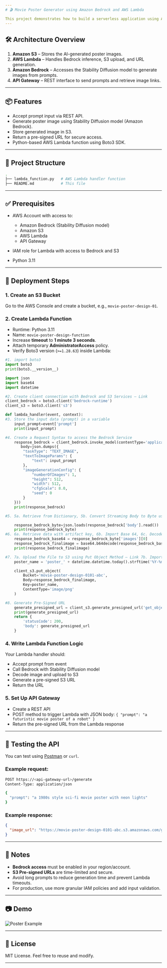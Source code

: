 ```yaml
---
# 🎬 Movie Poster Generator using Amazon Bedrock and AWS Lambda

This project demonstrates how to build a serverless application using AWS Lambda and Amazon Bedrock to generate AI-based movie poster designs. The posters are created using the **Stability Diffusion model** hosted on Amazon Bedrock and stored in an Amazon S3 bucket. The application exposes a REST API (via API Gateway) that accepts a prompt, generates an image, stores it, and returns a pre-signed URL to access the image.
---
```


## 🛠️ Architecture Overview

1. **Amazon S3** – Stores the AI-generated poster images.
2. **AWS Lambda** – Handles Bedrock inference, S3 upload, and URL generation.
3. **Amazon Bedrock** – Accesses the Stability Diffusion model to generate images from prompts.
4. **API Gateway** – REST interface to send prompts and retrieve image links.

---

## 📦 Features

- Accept prompt input via REST API.
- Generate poster image using Stability Diffusion model (Amazon Bedrock).
- Store generated image in S3.
- Return a pre-signed URL for secure access.
- Python-based AWS Lambda function using Boto3 SDK.

---

## 📁 Project Structure

```bash
.
├── lambda_function.py   # AWS Lambda handler function
├── README.md            # This file
```

---

## ✅ Prerequisites

- AWS Account with access to:

  - Amazon Bedrock (Stability Diffusion model)
  - Amazon S3
  - AWS Lambda
  - API Gateway

- IAM role for Lambda with access to Bedrock and S3
- Python 3.11

---

## 🚀 Deployment Steps

### 1. Create an S3 Bucket

Go to the AWS Console and create a bucket, e.g., `movie-poster-design-01`.

### 2. Create Lambda Function

- Runtime: Python 3.11
- Name: `movie-poster-design-function`
- Increase **timeout** to **1 minute 3 seconds**.
- Attach temporary **AdministratorAccess** policy.
- Verify Boto3 version (`>=1.28.63`) inside Lambda:

```python
#1. import boto3
import boto3
print(boto3.__version__)

import json
import base64
import datetime

#2. Create client connection with Bedrock and S3 Services – Link
client_bedrock = boto3.client('bedrock-runtime')
client_s3 = boto3.client('s3')

def lambda_handler(event, context):
#3. Store the input data (prompt) in a variable
    input_prompt=event['prompt']
    print(input_prompt)

#4. Create a Request Syntax to access the Bedrock Service
    response_bedrock = client_bedrock.invoke_model(contentType='application/json', accept='application/json',modelId='amazon.titan-image-generator-v2:0',
       body=json.dumps({
        "taskType": "TEXT_IMAGE",
        "textToImageParams": {
            "text": input_prompt
        },
        "imageGenerationConfig": {
            "numberOfImages": 1,
            "height": 512,
            "width": 512,
            "cfgScale": 8.0,
            "seed": 0
        }
    }))
    print(response_bedrock)

#5. 5a. Retrieve from Dictionary, 5b. Convert Streaming Body to Byte using json load 5c. Print

    response_bedrock_byte=json.loads(response_bedrock['body'].read())
    print(response_bedrock_byte)
#6. 6a. Retrieve data with artifact key, 6b. Import Base 64, 6c. Decode from Base64
    response_bedrock_base64 = response_bedrock_byte['images'][0]
    response_bedrock_finalimage = base64.b64decode(response_bedrock_base64)
    print(response_bedrock_finalimage)

#7. 7a. Upload the File to S3 using Put Object Method – Link 7b. Import datetime 7c. Generate the image name to be stored in S3 - Link
    poster_name = 'poster_' + datetime.datetime.today().strftime('%Y-%m-%d-%H-%M-%S') + '.png'

    client_s3.put_object(
        Bucket='movie-poster-design-0101-abc',
        Body=response_bedrock_finalimage,
        Key=poster_name,
        ContentType='image/png'
    )

#8. Generate Pre-Signed URL
    generate_presigned_url = client_s3.generate_presigned_url('get_object', Params={'Bucket':'movie-poster-design-0101-abc','Key':poster_name}, ExpiresIn=3600)
    print(generate_presigned_url)
    return {
        'statusCode': 200,
        'body': generate_presigned_url
    }
```

### 4. Write Lambda Function Logic

Your Lambda handler should:

- Accept prompt from event
- Call Bedrock with Stability Diffusion model
- Decode image and upload to S3
- Generate a pre-signed S3 URL
- Return the URL

### 5. Set Up API Gateway

- Create a REST API
- POST method to trigger Lambda with JSON body: `{ "prompt": "a futuristic movie poster of a robot" }`
- Return the pre-signed URL from the Lambda response

---

## 🔁 Testing the API

You can test using [Postman](https://www.postman.com/) or `curl`.

### Example request:

```bash
POST https://<api-gateway-url>/generate
Content-Type: application/json

{
  "prompt": "a 1980s style sci-fi movie poster with neon lights"
}
```

### Example response:

```json
{
  "image_url": "https://movie-poster-design-0101-abc.s3.amazonaws.com/generated/abc123.jpg?X-Amz-SecurityToken=..."
}
```

---

## 📌 Notes

- **Bedrock access** must be enabled in your region/account.
- **S3 Pre-signed URLs** are time-limited and secure.
- Avoid long prompts to reduce generation time and prevent Lambda timeouts.
- For production, use more granular IAM policies and add input validation.

---

## 📷 Demo

![Poster Example](https://movie-poster-design-0101-abc.s3.us-east-1.amazonaws.com/poster_2025-07-06-07-06-38.png)

---

## 🧾 License

MIT License. Feel free to reuse and modify.

---

